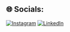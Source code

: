 ## 🌐 Socials:
[![Instagram](https://img.shields.io/badge/Instagram-%23E4405F.svg?logo=Instagram&logoColor=white)](https://instagram.com/udizor) [![LinkedIn](https://img.shields.io/badge/LinkedIn-%230077B5.svg?logo=linkedin&logoColor=white)](https://linkedin.com/in/yuri-henrique) 
